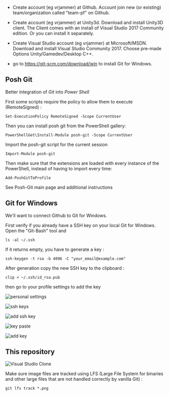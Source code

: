 * Create account (eg vrjammer) at Github. Account join new (or existing) team/organization called "team-pf" on Github.

* Create account (eg vrjammer) at Unity3d. Download and install Unity3D client. 
The Client comes with an install of Visual Studio 2017 Community edition. Or you can install it separately.

* Create Visual Studio account (eg vrjammer) at Microsoft/MSDN. Download and install Visual Studio Community 2017. 
Choose pre-made Options Unity/Gamedev/Desktop C++.

* go to https://git-scm.com/download/win to install Git for Windows.

## Posh Git

Better integration of *Git* into *Power Shell*

First some scripts require the policy to allow them to execute (RemoteSigned) :
```
Set-ExecutionPolicy RemoteSigned -Scope CurrentUser
```
Then you can install posh git from the PowerShell gallery:
```
PowerShellGet\Install-Module posh-git -Scope CurrentUser
```
Import the posh-git script for the current session
```
Import-Module posh-git
```
Then make sure that the extensions are loaded with every instance of the PowerShell, instead of having to import every time:
```
Add-PoshGitToProfile
```
See Posh-Git main page and additional instructions

## Git for Windows

We'll want to connect Github to Git for Windows.

First verify if you already have a SSH key on your local Git for Windows. Open the "Git-Bash" tool and 
```
ls -al ~/.ssh
```
If it returns empty, you have to generate a key :
```
ssh-keygen -t rsa -b 4096 -C "your_email@example.com"
```
After generation copy the new SSH key to the clipboard :
```
clip < ~/.ssh/id_rsa.pub
```
then go to your profile settings to add the key

![personal settings](https://help.github.com/assets/images/help/settings/userbar-account-settings.png)

![ssh keys](https://help.github.com/assets/images/help/settings/settings-sidebar-ssh-keys.png)

![add ssh key](https://help.github.com/assets/images/help/settings/ssh-add-ssh-key.png)

![key paste](https://help.github.com/assets/images/help/settings/ssh-key-paste.png)

![add key](https://help.github.com/assets/images/help/settings/ssh-add-key.png)

## This repository

![Visual Studio Clone](Team-Explorer-Clone-This-Repository.png)

Make sure image files are tracked using LFS (Large File System for binaries and other large files that are not handled correctly by vanilla Git) :
```
git lfs track *.png
```

